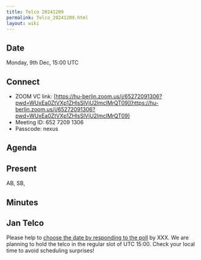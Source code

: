 ```yaml
---
title: Telco 20241209
permalink: Telco_20241209.html
layout: wiki
---
```


Date
----

Monday, 9th Dec, 15:00 UTC


Connect
-------
* ZOOM VC link: [https://hu-berlin.zoom.us/j/65272091306?pwd=WUxEa0ZtVXp1ZHlsSlVjU2lmclMrQT09](https://hu-berlin.zoom.us/j/65272091306?pwd=WUxEa0ZtVXp1ZHlsSlVjU2lmclMrQT09)
* Meeting ID: 652 7209 1306
* Passcode: nexus

Agenda
------


Present
-------
AB, SB, 

Minutes
-------


Jan Telco
--------------

Please help to [choose the date by responding to the poll]() by XXX. We are planning to hold the telco in the regular slot of UTC 15:00. Check your local time to avoid scheduling surprises!
